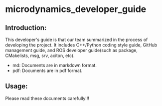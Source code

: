 # microdynamics_developer_guide

## Introduction:
This developer's guide is that our team summarized in the process of developing the project. It includes C++/Python coding style guide, GitHub management guide, and ROS developer guide(such as package, CMakelists, msg, srv, aciton, etc).
- md: Documents are in markdown format.
- pdf: Documents are in pdf format.

## Usage:
Please read these documents carefully!!!

